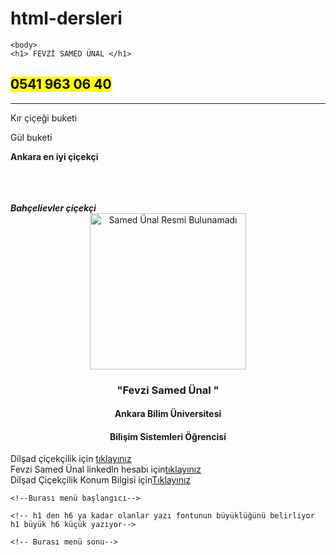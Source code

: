 # html-dersleri
<!DOCTYPE html>
<html lang="en">

<head>
    <meta charset="UTF-8">
    <meta name="viewport" content="width=device-width, initial-scale=1.0">
    <meta name="keywords"
    content="Ankara çiçek, Ankara çiçek siparişi, çiçek siparişi, çiçek, Dilşad çiçek, Ankara çiçekçi,Kaliteli çiçek,Buket çiçek, Gül buketi,doğum günü çiçeği">
    <meta name="description"
    content="Dilşad Çiçekçilik
    Ankarada en kaliteli ve güvenli çiçek gönderiminin buluştuğu mağaza 
     Ankara bahçelievler mahallesi maraşel fevzi çakmak caddesi no 64/D Çankaya/Ankara 0312 223 44 88 ">
    <title>Ankara Dilşad Çiçekçilik</title>
    </head>
    
    <body>
    <h1> FEVZİ SAMED ÜNAL </h1> 
<h2><mark>0541 963 06 40 </mark></h2> 
    <hr>  <!--alt çizgi çiziyor -->

 <p>Kır çiçeği buketi</p>
<p>Gül buketi</p>

<strong>Ankara en iyi çiçekçi </strong>  <!--vurgulu yazıyor-->

<br> 
<br>            <!-- boşluk bırakıyor-->
<br>

<Strong>
<i>Bahçelievler çiçekçi</i>
</Strong>

<br>
<center>
<img
 src="/1/resimler/samedunal.jpg" alt="Samed Ünal Resmi Bulunamadı"    width="250"  height="250"> 
 <br> 
<h3><strong>"Fevzi Samed Ünal "</strong></h3>
<h4>Ankara Bilim Üniversitesi </h4> 
<h4>Bilişim Sistemleri Öğrencisi </h4>

</center>

Dilşad çiçekçilik için  <a href="https://dilsadcicekcilik.com/" target="_blank">tıklayınız</a>
<br>
Fevzi Samed Ünal linkedln hesabı için<a href="https://www.linkedin.com/in/fevzi-samed-%C3%BCnal-961372261/?trk=public-profile-join-page" target="_blank">tıklayınız </a>
<br>
Dilşad Çiçekçilik Konum Bilgisi için<a href="https://maps.app.goo.gl/BSZkfrj4d33zgv4F9" target="_blank">Tıklayınız </a>



















    <!--Burası menü başlangıcı-->

    <!-- h1 den h6 ya kadar olanlar yazı fontunun büyüklüğünü belirliyor h1 büyük h6 küçük yazıyor-->
<!--
    <h2>Fevzi Samed Ünal</h2>
<h3>Fevzi Samed Ünal</h3>
<h4>Fevzi Samed Ünal</h4>
<h5>Fevzi Samed Ünal</h5>
<h6>Fevzi Samed Ünal</h6>    -->






    <!-- Burası menü sonu-->
</body>

</html>
